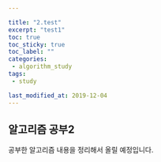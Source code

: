 ```yaml
---

title: "2.test"  
excerpt: "test1"  
toc: true  
toc_sticky: true  
toc_label: ""  
categories:  
 - algorithm_study  
tags:  
 - study

last_modified_at: 2019-12-04
---
```


## 알고리즘 공부2

공부한 알고리즘 내용을 정리해서 올릴 예정입니다.
